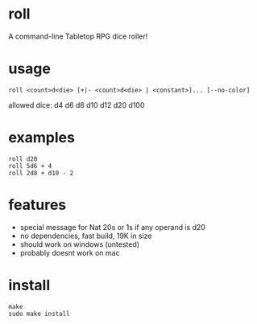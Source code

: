 # roll
A command-line Tabletop RPG dice roller!

# usage
    roll <count>d<die> [+|- <count>d<die> | <constant>]... [--no-color]
allowed dice: d4 d6 d8 d10 d12 d20 d100
    
# examples
    roll d20
    roll 5d6 + 4
    roll 2d8 + d10 - 2

# features
+ special message for Nat 20s or 1s if any operand is d20
+ no dependencies, fast build, 19K in size
+ should work on windows (untested)
+ probably doesnt work on mac

# install
    make
    sudo make install
